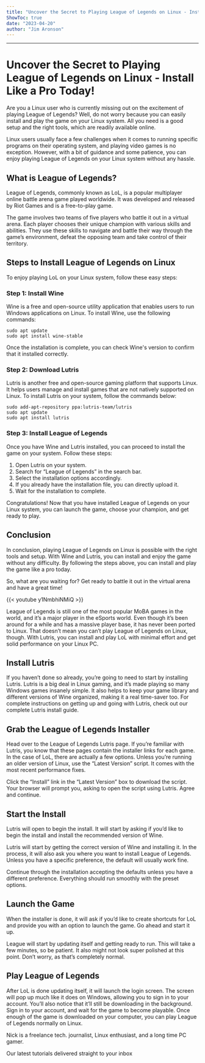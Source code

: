 ```yaml
---
title: "Uncover the Secret to Playing League of Legends on Linux - Install Like a Pro Today!"
ShowToc: true 
date: "2023-04-20"
author: "Jim Aronson"
---
```

*****
# Uncover the Secret to Playing League of Legends on Linux - Install Like a Pro Today!

Are you a Linux user who is currently missing out on the excitement of playing League of Legends? Well, do not worry because you can easily install and play the game on your Linux system. All you need is a good setup and the right tools, which are readily available online. 

Linux users usually face a few challenges when it comes to running specific programs on their operating system, and playing video games is no exception. However, with a bit of guidance and some patience, you can enjoy playing League of Legends on your Linux system without any hassle.

## What is League of Legends?

League of Legends, commonly known as LoL, is a popular multiplayer online battle arena game played worldwide. It was developed and released by Riot Games and is a free-to-play game. 

The game involves two teams of five players who battle it out in a virtual arena. Each player chooses their unique champion with various skills and abilities. They use these skills to navigate and battle their way through the game’s environment, defeat the opposing team and take control of their territory.

## Steps to Install League of Legends on Linux

To enjoy playing LoL on your Linux system, follow these easy steps:

### Step 1: Install Wine

Wine is a free and open-source utility application that enables users to run Windows applications on Linux. To install Wine, use the following commands:

```
sudo apt update
sudo apt install wine-stable
```

Once the installation is complete, you can check Wine's version to confirm that it installed correctly.

### Step 2: Download Lutris

Lutris is another free and open-source gaming platform that supports Linux. It helps users manage and install games that are not natively supported on Linux. To install Lutris on your system, follow the commands below:

```
sudo add-apt-repository ppa:lutris-team/lutris
sudo apt update
sudo apt install lutris
```

### Step 3: Install League of Legends

Once you have Wine and Lutris installed, you can proceed to install the game on your system. Follow these steps:

1. Open Lutris on your system.
2. Search for “League of Legends” in the search bar.
3. Select the installation options accordingly.
4. If you already have the installation file, you can directly upload it.
5. Wait for the installation to complete.

Congratulations! Now that you have installed League of Legends on your Linux system, you can launch the game, choose your champion, and get ready to play.

## Conclusion

In conclusion, playing League of Legends on Linux is possible with the right tools and setup. With Wine and Lutris, you can install and enjoy the game without any difficulty. By following the steps above, you can install and play the game like a pro today. 

So, what are you waiting for? Get ready to battle it out in the virtual arena and have a great time!

{{< youtube y1NmbhiNMiQ >}} 



League of Legends is still one of the most popular MoBA games in the world, and it’s a major player in the eSports world. Even though it’s been around for a while and has a massive player base, it has never been ported to Linux. That doesn’t mean you can’t play League of Legends on Linux, though. With Lutris, you can install and play LoL with minimal effort and get solid performance on your Linux PC.
 
## Install Lutris
 
If you haven’t done so already, you’re going to need to start by installing Lutris. Lutris is a big deal in Linux gaming, and it’s made playing so many Windows games insanely simple. It also helps to keep your game library and different versions of Wine organized, making it a real time-saver too. For complete instructions on getting up and going with Lutris, check out our complete Lutris install guide.
 
## Grab the League of Legends Installer
 
Head over to the League of Legends Lutris page. If you’re familiar with Lutris, you know that these pages contain the installer links for each game. In the case of LoL, there are actually a few options. Unless you’re running an older version of Linux, use the “Latest Version” script. It comes with the most recent performance fixes.
 

 
Click the “Install” link in the “Latest Version” box to download the script. Your browser will prompt you, asking to open the script using Lutris. Agree and continue.
 
## Start the Install
 
Lutris will open to begin the install. It will start by asking if you’d like to begin the install and install the recommended version of Wine.
 
Lutris will start by getting the correct version of Wine and installing it. In the process, it will also ask you where you want to install League of Legends. Unless you have a specific preference, the default will usually work fine.
 
Continue through the installation accepting the defaults unless you have a different preference. Everything should run smoothly with the preset options.
 
## Launch the Game
 
When the installer is done, it will ask if you’d like to create shortcuts for LoL and provide you with an option to launch the game. Go ahead and start it up.
 
League will start by updating itself and getting ready to run. This will take a few minutes, so be patient. It also might not look super polished at this point. Don’t worry, as that’s completely normal.
 
## Play League of Legends
 
After LoL is done updating itself, it will launch the login screen. The screen will pop up much like it does on Windows, allowing you to sign in to your account. You’ll also notice that it’ll still be downloading in the background. Sign in to your account, and wait for the game to become playable. Once enough of the game is downloaded on your computer, you can play League of Legends normally on Linux.
 
Nick is a freelance tech. journalist, Linux enthusiast, and a long time PC gamer.
 
Our latest tutorials delivered straight to your inbox




